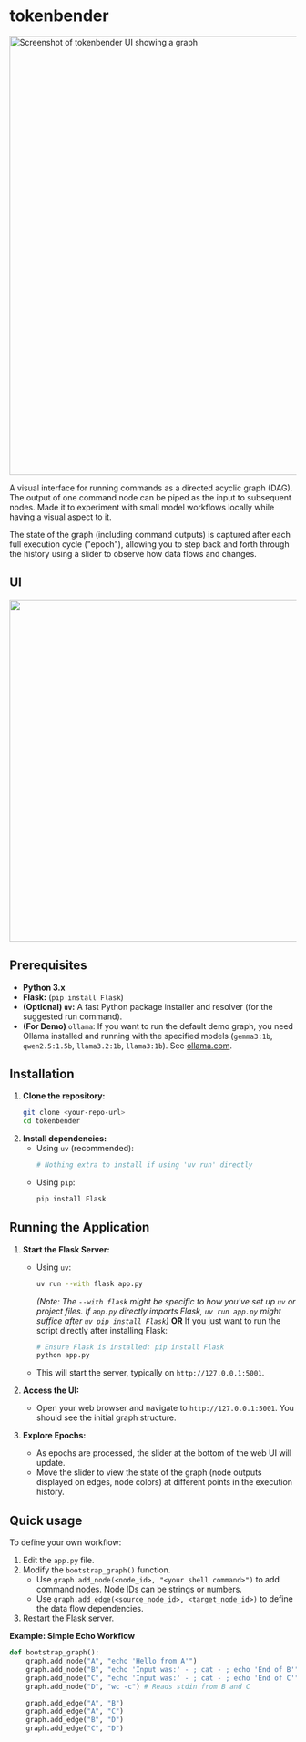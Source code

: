 # tokenbender

<img width="770" alt="Screenshot of tokenbender UI showing a graph" src="https://github.com/user-attachments/assets/c83b8a30-bbc4-4a67-82b1-3fcf1fa0bc6b" />

A visual interface for running commands as a directed acyclic graph (DAG). The output of one command node can be piped as the input to subsequent nodes. Made it to experiment with small model workflows locally while having a visual aspect to it.

The state of the graph (including command outputs) is captured after each full execution cycle ("epoch"), allowing you to step back and forth through the history using a slider to observe how data flows and changes.

## UI

<img width=600 src="https://github.com/user-attachments/assets/bdf75618-578c-44df-8cb5-300313894ca8" />


## Prerequisites

*   **Python 3.x**
*   **Flask:** (`pip install Flask`)
*   **(Optional) `uv`:** A fast Python package installer and resolver (for the suggested run command).
*   **(For Demo)** `ollama`: If you want to run the default demo graph, you need Ollama installed and running with the specified models (`gemma3:1b`, `qwen2.5:1.5b`, `llama3.2:1b`, `llama3:1b`). See [ollama.com](https://ollama.com/).

## Installation

1.  **Clone the repository:**
    ```bash
    git clone <your-repo-url>
    cd tokenbender
    ```
2.  **Install dependencies:**
    *   Using `uv` (recommended):
        ```bash
        # Nothing extra to install if using 'uv run' directly
        ```
    *   Using `pip`:
        ```bash
        pip install Flask
        ```

## Running the Application

1.  **Start the Flask Server:**
    *   Using `uv`:
        ```bash
        uv run --with flask app.py
        ```
        *(Note: The `--with flask` might be specific to how you've set up `uv` or project files. If `app.py` directly imports Flask, `uv run app.py` might suffice after `uv pip install Flask`)*
        **OR** If you just want to run the script directly after installing Flask:
        ```bash
        # Ensure Flask is installed: pip install Flask
        python app.py
        ```
    *   This will start the server, typically on `http://127.0.0.1:5001`.

2.  **Access the UI:**
    *   Open your web browser and navigate to `http://127.0.0.1:5001`. You should see the initial graph structure.


3.  **Explore Epochs:**
    *   As epochs are processed, the slider at the bottom of the web UI will update.
    *   Move the slider to view the state of the graph (node outputs displayed on edges, node colors) at different points in the execution history.

## Quick usage

To define your own workflow:

1.  Edit the `app.py` file.
2.  Modify the `bootstrap_graph()` function.
    *   Use `graph.add_node(<node_id>, "<your shell command>")` to add command nodes. Node IDs can be strings or numbers.
    *   Use `graph.add_edge(<source_node_id>, <target_node_id>)` to define the data flow dependencies.
3.  Restart the Flask server.

**Example: Simple Echo Workflow**

```python
def bootstrap_graph():
    graph.add_node("A", "echo 'Hello from A'")
    graph.add_node("B", "echo 'Input was:' - ; cat - ; echo 'End of B'") # Reads stdin
    graph.add_node("C", "echo 'Input was:' - ; cat - ; echo 'End of C'") # Reads stdin
    graph.add_node("D", "wc -c") # Reads stdin from B and C

    graph.add_edge("A", "B")
    graph.add_edge("A", "C")
    graph.add_edge("B", "D")
    graph.add_edge("C", "D")
```
